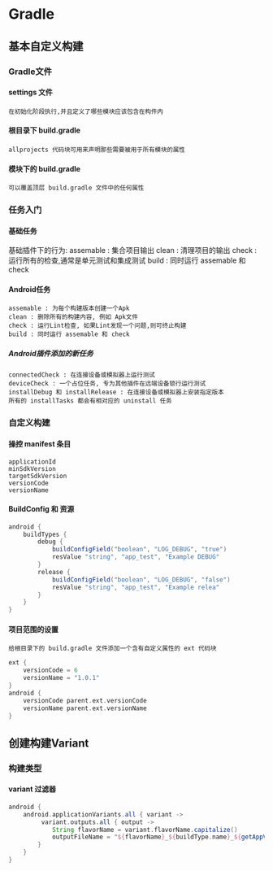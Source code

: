 # Gradle

## 基本自定义构建
### Gradle文件

#### settings 文件

    在初始化阶段执行,并且定义了哪些模块应该包含在构件内

#### 根目录下 build.gradle

    allprojects 代码块可用来声明那些需要被用于所有模块的属性

#### 模块下的 build.gradle

    可以覆盖顶层 build.gradle 文件中的任何属性

### 任务入门

#### 基础任务

基础插件下的行为:
    assemable : 集合项目输出
    clean : 清理项目的输出
    check : 运行所有的检查,通常是单元测试和集成测试
    build : 同时运行 assemable 和 check

#### Android任务
    assemable : 为每个构建版本创建一个Apk
    clean : 删除所有的构建内容, 例如 Apk文件
    check : 运行Lint检查, 如果Lint发现一个问题,则可终止构建
    build : 同时运行 assemable 和 check

##### Android插件添加的新任务
    connectedCheck : 在连接设备或模拟器上运行测试
    deviceCheck : 一个占位任务, 专为其他插件在远端设备锁行运行测试
    installDebug 和 installRelease : 在连接设备或模拟器上安装指定版本
    所有的 installTasks 都会有相对应的 uninstall 任务

### 自定义构建

#### 操控 manifest 条目

    applicationId
    minSdkVersion
    targetSdkVersion
    versionCode
    versionName

#### BuildConfig 和 资源

``` groovy
android {
    buildTypes {
        debug {
            buildConfigField("boolean", "LOG_DEBUG", "true")
            resValue "string", "app_test", "Example DEBUG"
        }
        release {
            buildConfigField("boolean", "LOG_DEBUG", "false")
            resValue "string", "app_test", "Example relea"
        }
    }
}
```

#### 项目范围的设置
    给根目录下的 build.gradle 文件添加一个含有自定义属性的 ext 代码块
``` groovy
ext {
    versionCode = 6
    versionName = "1.0.1"
}
android {
    versionCode parent.ext.versionCode
    versionName parent.ext.versionName
}
```

## 创建构建Variant

### 构建类型

#### variant 过滤器

``` groovy
android {
    android.applicationVariants.all { variant ->
         variant.outputs.all { output ->
            String flavorName = variant.flavorName.capitalize()
            outputFileName = "${flavorName}_${buildType.name}_${getAppVersionName()}_${getTime()}.apk"
        }
    }
}
```